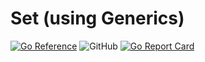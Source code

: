 # Set (using Generics)
[![Go Reference](https://pkg.go.dev/badge/github.com/tacomeet/go-set.svg)](https://pkg.go.dev/github.com/tacomeet/go-set)
![GitHub](https://img.shields.io/github/license/tacomeet/go-set)
[![Go Report Card](https://goreportcard.com/badge/github.com/tacomeet/go-set)](https://goreportcard.com/report/github.com/tacomeet/go-set)
